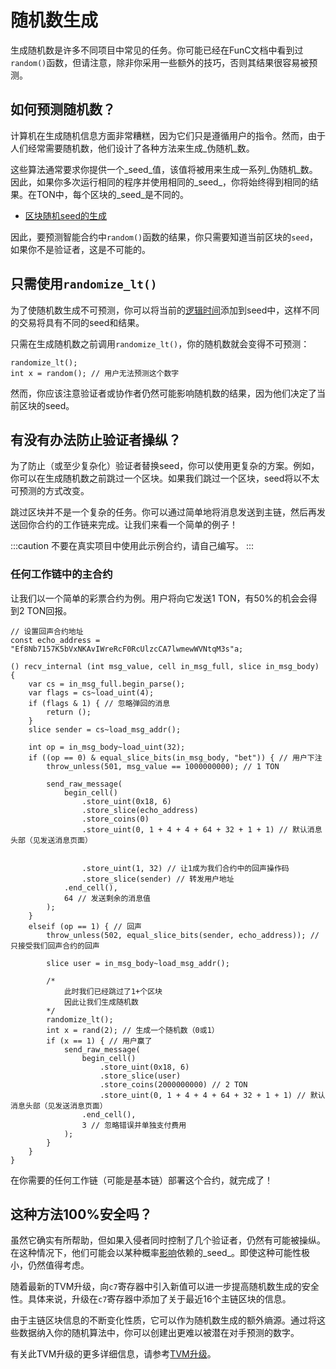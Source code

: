 # 随机数生成

生成随机数是许多不同项目中常见的任务。你可能已经在FunC文档中看到过`random()`函数，但请注意，除非你采用一些额外的技巧，否则其结果很容易被预测。

## 如何预测随机数？

计算机在生成随机信息方面非常糟糕，因为它们只是遵循用户的指令。然而，由于人们经常需要随机数，他们设计了各种方法来生成_伪随机_数。

这些算法通常要求你提供一个_seed_值，该值将被用来生成一系列_伪随机_数。因此，如果你多次运行相同的程序并使用相同的_seed_，你将始终得到相同的结果。在TON中，每个区块的_seed_是不同的。

-   [区块随机seed的生成](/develop/smart-contracts/security/random)

因此，要预测智能合约中`random()`函数的结果，你只需要知道当前区块的`seed`，如果你不是验证者，这是不可能的。

## 只需使用`randomize_lt()`

为了使随机数生成不可预测，你可以将当前的[逻辑时间](/develop/smart-contracts/guidelines/message-delivery-guarantees#what-is-a-logical-time)添加到seed中，这样不同的交易将具有不同的seed和结果。

只需在生成随机数之前调用`randomize_lt()`，你的随机数就会变得不可预测：

```func
randomize_lt();
int x = random(); // 用户无法预测这个数字
```

然而，你应该注意验证者或协作者仍然可能影响随机数的结果，因为他们决定了当前区块的seed。

## 有没有办法防止验证者操纵？

为了防止（或至少复杂化）验证者替换seed，你可以使用更复杂的方案。例如，你可以在生成随机数之前跳过一个区块。如果我们跳过一个区块，seed将以不太可预测的方式改变。

跳过区块并不是一个复杂的任务。你可以通过简单地将消息发送到主链，然后再发送回你合约的工作链来完成。让我们来看一个简单的例子！

:::caution
不要在真实项目中使用此示例合约，请自己编写。
:::

### 任何工作链中的主合约

让我们以一个简单的彩票合约为例。用户将向它发送1 TON，有50%的机会会得到2 TON回报。

```func
// 设置回声合约地址
const echo_address = "Ef8Nb7157K5bVxNKAvIWreRcF0RcUlzcCA7lwmewWVNtqM3s"a;

() recv_internal (int msg_value, cell in_msg_full, slice in_msg_body) {
    var cs = in_msg_full.begin_parse();
    var flags = cs~load_uint(4);
    if (flags & 1) { // 忽略弹回的消息
        return ();
    }
    slice sender = cs~load_msg_addr();

    int op = in_msg_body~load_uint(32);
    if ((op == 0) & equal_slice_bits(in_msg_body, "bet")) { // 用户下注
        throw_unless(501, msg_value == 1000000000); // 1 TON

        send_raw_message(
            begin_cell()
                .store_uint(0x18, 6)
                .store_slice(echo_address)
                .store_coins(0)
                .store_uint(0, 1 + 4 + 4 + 64 + 32 + 1 + 1) // 默认消息头部（见发送消息页面）


                .store_uint(1, 32) // 让1成为我们合约中的回声操作码
                .store_slice(sender) // 转发用户地址
            .end_cell(),
            64 // 发送剩余的消息值
        );
    }
    elseif (op == 1) { // 回声
        throw_unless(502, equal_slice_bits(sender, echo_address)); // 只接受我们回声合约的回声

        slice user = in_msg_body~load_msg_addr();

        /*
            此时我们已经跳过了1+个区块
            因此让我们生成随机数
        */
        randomize_lt();
        int x = rand(2); // 生成一个随机数（0或1）
        if (x == 1) { // 用户赢了
            send_raw_message(
                begin_cell()
                    .store_uint(0x18, 6)
                    .store_slice(user)
                    .store_coins(2000000000) // 2 TON
                    .store_uint(0, 1 + 4 + 4 + 64 + 32 + 1 + 1) // 默认消息头部（见发送消息页面）
                .end_cell(),
                3 // 忽略错误并单独支付费用
            );
        }
    }
}
```

在你需要的任何工作链（可能是基本链）部署这个合约，就完成了！

## 这种方法100%安全吗？

虽然它确实有所帮助，但如果入侵者同时控制了几个验证者，仍然有可能被操纵。在这种情况下，他们可能会以某种概率[影响](/develop/smart-contracts/security/random#conclusion)依赖的_seed_。即使这种可能性极小，仍然值得考虑。

随着最新的TVM升级，向`c7`寄存器中引入新值可以进一步提高随机数生成的安全性。具体来说，升级在`c7`寄存器中添加了关于最近16个主链区块的信息。

由于主链区块信息的不断变化性质，它可以作为随机数生成的额外熵源。通过将这些数据纳入你的随机算法中，你可以创建出更难以被潜在对手预测的数字。

有关此TVM升级的更多详细信息，请参考[TVM升级](/learn/tvm-instructions/tvm-upgrade-2023-07)。
